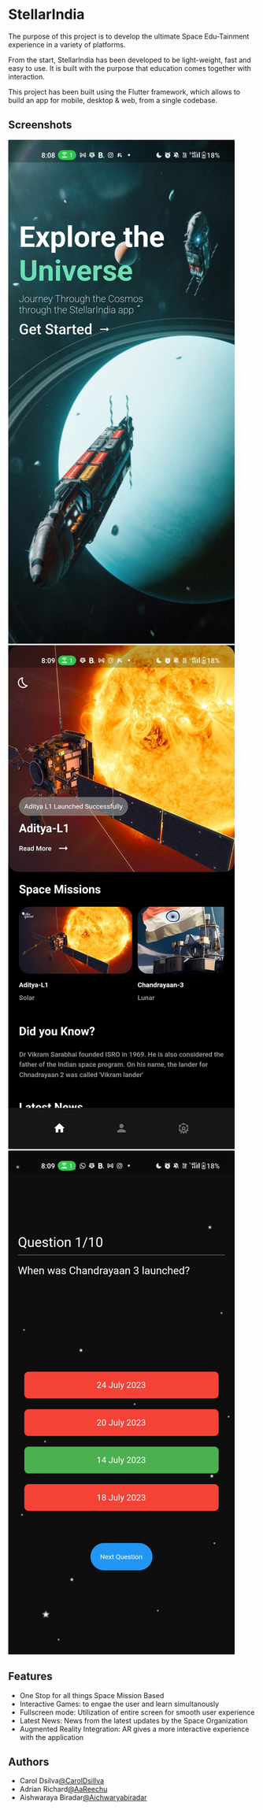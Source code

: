 
# StellarIndia

The purpose of this project is to develop the ultimate Space Edu-Tainment experience in a variety of platforms.

From the start, StellarIndia has been developed to be light-weight, fast and easy to use. It is built with the purpose that education comes together with interaction.

This project has been built using the Flutter framework, which allows to build an app for mobile, desktop & web, from a single codebase.

## Screenshots

![App Screenshot](https://github.com/CarolDsillva/StellarIndia/blob/main/Screenshots/Screenshot1.jpg)
![App Screenshot](https://github.com/CarolDsillva/StellarIndia/blob/main/Screenshots/Screenshot4.jpg)
![App Screenshot](https://github.com/CarolDsillva/StellarIndia/blob/main/Screenshots/Screenshot9.jpg)

## Features

- One Stop for all things Space Mission Based
- Interactive Games: to engae the user and learn simultanously
- Fullscreen mode: Utilization of entire screen for smooth user experience
- Latest News: News from the latest updates by the Space Organization
- Augmented Reality Integration: AR  gives a more interactive experience with the application


## Authors

- Carol Dsilva[@CarolDsillva](https://github.com/CarolDsillva)
- Adrian Richard[@AaReechu](https://github.com/AaReechu)
- Aishwaraya Biradar[@Aichwaryabiradar](https://github.com/Aichwaryabiradar)


